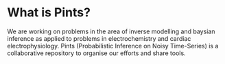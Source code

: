 # What is Pints?

We are working on problems in the area of inverse modelling and baysian 
inference as applied to problems in electrochemistry and cardiac 
electrophysiology. Pints (Probabilistic Inference on Noisy Time-Series) 
is a collaborative repository to organise our efforts and share tools.
